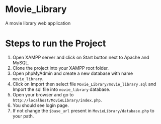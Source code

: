 # Movie_Library
A movie library web application

# Steps to run the Project

1. Open XAMPP server and click on Start button next to Apache and MySQL.
2. Clone the project into your XAMPP root folder.
3. Open phpMyAdmin and create a new database with name `movie_library`.
4. Click on Import then select file `Movie_Library/movie_library.sql` and Import the sql file into `movie_library` database.
5. Open your browser and go to `http://localhost/MovieLibrary/index.php`.
6. You should see login page.
7. If not change the `$base_url` present in `MovieLibrary/database.php` to your path. 
